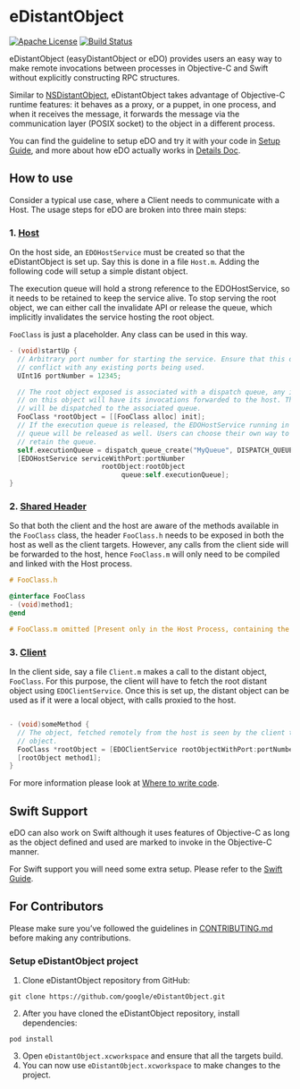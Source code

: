 # eDistantObject

[![Apache License](https://img.shields.io/badge/license-Apache%202-lightgrey.svg?style=flat)](https://github.com/google/eDistantObject/blob/master/LICENSE)
[![Build Status](https://travis-ci.org/google/eDistantObject.svg?branch=master)](https://travis-ci.org/google/eDistantObject)

eDistantObject (easyDistantObject or eDO) provides users an easy way to make remote invocations
between processes in Objective-C and Swift without explicitly
constructing RPC structures.

Similar to [NSDistantObject](https://developer.apple.com/reference/foundation/nsdistantobject?language=objc),
eDistantObject takes advantage of Objective-C runtime features: it behaves as a
proxy, or a puppet, in one process, and when it receives the message, it
forwards the message via the communication layer (POSIX socket) to the object in
a different process.

You can find the guideline to setup eDO and try it with your code
in [Setup Guide](docs/setup.md), and more about how eDO actually
works in [Details Doc](docs/detail.md).

## How to use

Consider a typical use case, where a Client needs to communicate with a Host.
The usage steps for eDO are broken into three main steps:

### 1.  [Host](docs/terminology.md#hostremote-process)

On the host side, an `EDOHostService` must be created so that the eDistantObject is set up.
Say this is done in a file `Host.m`. Adding the following code will setup a simple distant object.

The execution queue will hold a strong reference to the EDOHostService,
so it needs to be retained to keep the service alive. To stop
serving the root object, we can either call the invalidate API or release the queue,
which implicitly invalidates the service hosting the root object.

`FooClass` is just a placeholder. Any class can be used in this way.

```objectivec
- (void)startUp {
  // Arbitrary port number for starting the service. Ensure that this doesn't
  // conflict with any existing ports being used.
  UInt16 portNumber = 12345;

  // The root object exposed is associated with a dispatch queue, any invocation made
  // on this object will have its invocations forwarded to the host. The invocations
  // will be dispatched to the associated queue.
  FooClass *rootObject = [[FooClass alloc] init];
  // If the execution queue is released, the EDOHostService running in this
  // queue will be released as well. Users can choose their own way to
  // retain the queue.
  self.executionQueue = dispatch_queue_create("MyQueue", DISPATCH_QUEUE_SERIAL);
  [EDOHostService serviceWithPort:portNumber
                       rootObject:rootObject
                            queue:self.executionQueue];
}
```

### 2.  [Shared Header](docs/terminology.md#shared-header)

So that both the client and the host are aware of the methods available in the `FooClass`
class, the header `FooClass.h` needs to be exposed in both the host as well as the client
targets. However, any calls from the client side will be forwarded to the host, hence
`FooClass.m` will only need to be compiled and linked with the Host process.

```objectivec
# FooClass.h

@interface FooClass
- (void)method1;
@end

# FooClass.m omitted [Present only in the Host Process, containing the implementation of method1]
```

### 3.  [Client](docs/terminology.md#client-process)

In the client side, say a file `Client.m` makes a call to the distant object, `FooClass`.
For this purpose, the client will have to fetch the root distant object using `EDOClientService`.
Once this is set up, the distant object can be used as if it were a local object, with calls proxied
to the host.

```objectivec

- (void)someMethod {
  // The object, fetched remotely from the host is seen by the client to be the same as a local
  // object.
  FooClass *rootObject = [EDOClientService rootObjectWithPort:portNumber];
  [rootObject method1];
}
```

For more information please look at [Where to write code](docs/setup.md#where-to-write-code).

## Swift Support

eDO can also work on Swift although it uses features of Objective-C as long as
the object defined and used are marked to invoke in the Objective-C manner.

For Swift support you will need some extra setup. Please refer to the
[Swift Guide](docs/swift.md).

## For Contributors

Please make sure you’ve followed the guidelines in
[CONTRIBUTING.md](https://github.com/google/eDistantObject/blob/master/CONTRIBUTING.md)
before making any contributions.

### Setup eDistantObject project
  1. Clone eDistantObject repository from GitHub:

    git clone https://github.com/google/eDistantObject.git

  2. After you have cloned the eDistantObject repository, install dependencies:

    pod install

  3. Open `eDistantObject.xcworkspace` and ensure that all the targets build.
  4. You can now use `eDistantObject.xcworkspace` to make changes to the project.
